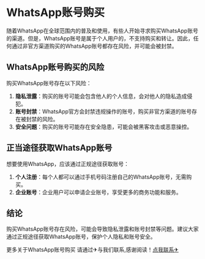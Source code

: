# WhatsApp账号购买

随着WhatsApp在全球范围内的普及和使用，有些人开始寻求购买WhatsApp账号的渠道。但是，WhatsApp账号是属于个人用户的，不支持购买和转让。因此，任何通过非官方渠道购买的WhatsApp账号都存在风险，并可能会被封禁。

## WhatsApp账号购买的风险

购买WhatsApp账号存在以下风险：
1. **隐私泄露**：购买的账号可能会包含他人的个人信息，会对他人的隐私造成侵犯。
2. **账号封禁**：WhatsApp官方会封禁违规操作的账号，购买非官方渠道的账号存在被封禁的风险。
3. **安全问题**：购买的账号可能存在安全隐患，可能会被黑客攻击或恶意操控。

## 正当途径获取WhatsApp账号

想要使用WhatsApp，应该通过正规途径获取账号：
1. **个人注册**：每个人都可以通过手机号码注册自己的WhatsApp账号，无需购买。
2. **企业账号**：企业用户可以申请企业账号，享受更多的商务功能和服务。

## 结论

购买WhatsApp账号存在风险，可能会导致隐私泄露和账号封禁等问题。建议大家通过正规途径获取WhatsApp账号，保护个人隐私和账号安全。

更多关于WhatsApp账号购买 请通过✈与我们联系,感谢阅读！[点我联系✈](https://docs.G208.com)